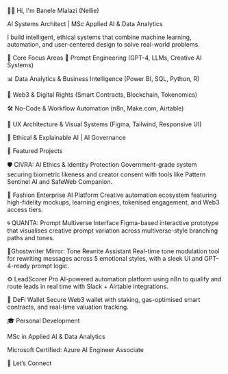 👋🏽 Hi, I'm Banele Mlalazi (Nellie)

AI Systems Architect | MSc Applied AI & Data Analytics

I build intelligent, ethical systems that combine machine learning, automation, and user-centered design to solve real-world problems.

🧠 Core Focus Areas
🤖 Prompt Engineering (GPT-4, LLMs, Creative AI Systems)

📊 Data Analytics & Business Intelligence (Power BI, SQL, Python, R)

🔐 Web3 & Digital Rights (Smart Contracts, Blockchain, Tokenomics)

🛠️ No-Code & Workflow Automation (n8n, Make.com, Airtable)

🎨 UX Architecture & Visual Systems (Figma, Tailwind, Responsive UI)

🧭 Ethical & Explainable AI | AI Governance

🚀 Featured Projects

🛡️ CIVRA: AI Ethics & Identity Protection
Government-grade system securing biometric likeness and creator consent with tools like Pattern Sentinel AI and SafeWeb Companion.

🧵 Fashion Enterprise AI Platform
Creative automation ecosystem featuring high-fidelity mockups, learning engines, tokenised engagement, and Web3 access tiers.

🌀 QUANTA: Prompt Multiverse Interface
Figma-based interactive prototype that visualises creative prompt variation across multiverse-style branching paths and tones.

🔮Ghostwriter Mirror: Tone Rewrite Assistant
Real-time tone modulation tool for rewriting messages across 5 emotional styles, with a sleek UI and GPT-4-ready prompt logic.

⚙️ LeadScorer Pro
AI-powered automation platform using n8n to qualify and route leads in real time with Slack + Airtable integrations.

🔐 DeFi Wallet
Secure Web3 wallet with staking, gas-optimised smart contracts, and real-time valuation tracking.

🎓 Personal Development

MSc in Applied AI & Data Analytics

Microsoft Certified: Azure AI Engineer Associate

📂 Let’s Connect
